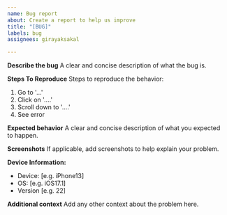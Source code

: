 ```yaml
---
name: Bug report
about: Create a report to help us improve
title: "[BUG]"
labels: bug
assignees: girayaksakal

---
```


**Describe the bug**
A clear and concise description of what the bug is.

**Steps To Reproduce**
Steps to reproduce the behavior:
1. Go to '...'
2. Click on '....'
3. Scroll down to '....'
4. See error

**Expected behavior**
A clear and concise description of what you expected to happen.

**Screenshots**
If applicable, add screenshots to help explain your problem.

**Device Information:**
 - Device: [e.g. iPhone13]
 - OS: [e.g. iOS17.1]
 - Version [e.g. 22]

**Additional context**
Add any other context about the problem here.
